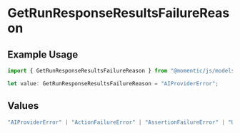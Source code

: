 # GetRunResponseResultsFailureReason

## Example Usage

```typescript
import { GetRunResponseResultsFailureReason } from "@momentic/js/models/components";

let value: GetRunResponseResultsFailureReason = "AIProviderError";
```

## Values

```typescript
"AIProviderError" | "ActionFailureError" | "AssertionFailureError" | "UserConfigurationError" | "JobTimeoutError" | "InternalWebAgentError" | "InternalPlatformError"
```